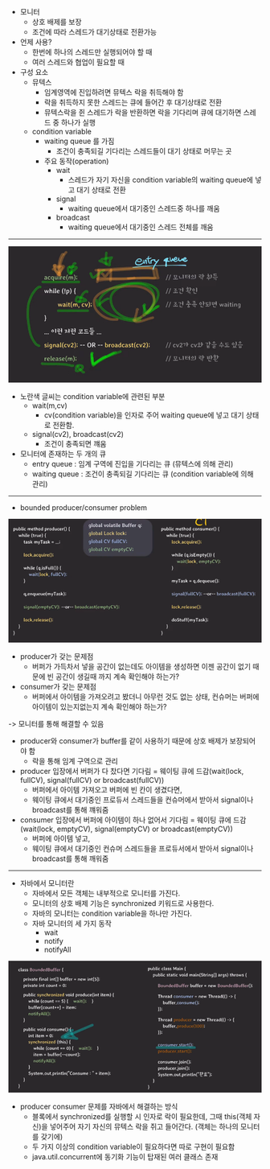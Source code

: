 - 모니터
  - 상호 배제를 보장
  - 조건에 따라 스레드가 대기상태로 전환가능
- 언제 사용?
  - 한번에 하나의 스레드만 실행되어야 할 때
  - 여러 스레드와 협업이 필요할 때
- 구성 요소
  - 뮤텍스
    - 임계영역에 진입하려면 뮤텍스 락을 취득해야 함
    - 락을 취득하지 못한 스레드는 큐에 들어간 후 대기상태로 전환
    - 뮤텍스락을 쥔 스레드가 락을 반환하면 락을 기다리며 큐에 대기하면 스레드 중 하나가 실행
  - condition variable
    - waiting queue 를 가짐
      - 조건이 충족되길 기다리는 스레드들이 대기 상태로 머무는 곳
    - 주요 동작(operation)
      - wait
        - 스레드가 자기 자신을 condition variable의 waiting queue에 넣고 대기 상태로 전환
      - signal
        - waiting queue에서 대기중인 스레드중 하나를 깨움
      - broadcast
        - waiting queue에서 대기중인 스레드 전체를 깨움

---
![img_8.png](images/img_8.png)

- 노란색 글씨는 condition variable에 관련된 부분
  - wait(m,cv)
    - cv(condition variable)을 인자로 주어 waiting queue에 넣고 대기 상태로 전환함.
  - signal(cv2), broadcast(cv2)
    - 조건이 충족되면 꺠움
- 모니터에 존재하는 두 개의 큐
  - entry queue : 임계 구역에 진입을 기다리는 큐 (뮤텍스에 의해 관리)
  - waiting queue : 조건이 충족되길 기다리는 큐 (condition variable에 의해 관리)

---
- bounded producer/consumer problem

![img_9.png](images/img_9.png)

- producer가 갖는 문제점
  - 버퍼가 가득차서 넣을 공간이 없는데도 아이템을 생성하면 이젠 공간이 없기 때문에 빈 공간이 생길때 까지 계속 확인해야 하는가?
- consumer가 갖는 문제점
  - 버퍼에서 아이템을 가져오려고 봤더니 아무런 것도 없는 상태, 컨슈머는 버퍼에 아이템이 있는지없는지 계속 확인해야 하는가?

-> 모니터를 통해 해결할 수 있음

- producer와 consumer가 buffer를 같이 사용하기 때문에 상호 배제가 보장되어야 함
  - 락을 통해 임계 구역으로 관리
- producer 입장에서 버퍼가 다 찼다면 기다림 = 웨이팅 큐에 드감(wait(lock, fullCV), signal(fullCV) or broadcast(fullCV))
  - 버퍼에서 아이템 가져오고 버퍼에 빈 칸이 생겼다면,
  - 웨이팅 큐에서 대기중인 프로듀서 스레드들을 컨슈머에서 받아서 signal이나 broadcast를 통해 꺠워줌 
- consumer 입장에서 버퍼에 아이템이 하나 없어서 기다림 = 웨이팅 큐에 드감 (wait(lock, emptyCV), signal(emptyCV) or broadcast(emptyCV))
  - 버퍼에 아이템 넣고,
  - 웨이팅 큐에서 대기중인 컨슈머 스레드들을 프로듀서에서 받아서 signal이나 broadcast를 통해 깨워줌

---
- 자바에서 모니터란
  - 자바에서 모든 객체는 내부적으로 모니터를 가진다.
  - 모니터의 상호 배제 기능은 synchronized 키워드로 사용한다.
  - 자바의 모니터는 condition variable을 하나만 가진다.
  - 자바 모니터의 세 가지 동작
    - wait
    - notify
    - notifyAll

![img_10.png](images/img_10.png)

- producer consumer 문제를 자바에서 해결하는 방식
  - 블록에서 synchronized를 실행할 시 인자로 락이 필요한데, 그때 this(객체 자신)을 넣어주어 자기 자신의 뮤텍스 락을 쥐고 들어간다. (객체는 하나의 모니터를 갖기에)
  - 두 가지 이상의 condition variable이 필요하다면 따로 구현이 필요함
  - java.util.concurrent에 동기화 기능이 탑재된 여러 클래스 존재